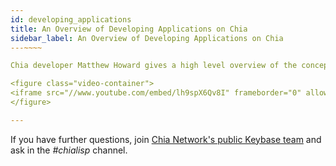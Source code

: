 ```yaml
---
id: developing_applications
title: An Overview of Developing Applications on Chia
sidebar_label: An Overview of Developing Applications on Chia
---~~‌~~

Chia developer Matthew Howard gives a high level overview of the concepts involved in developing applications on Chia. 

<figure class="video-container">
<iframe src="//www.youtube.com/embed/lh9spX6Qv8I" frameborder="0" allowfullscreen webkitallowfullscreen mozallowfullscreen width="100%"></iframe>
</figure>

---
```


If you have further questions, join [Chia Network's public Keybase team](https://keybase.io/team/chia_network.public) and ask in the _#chialisp_ channel.
